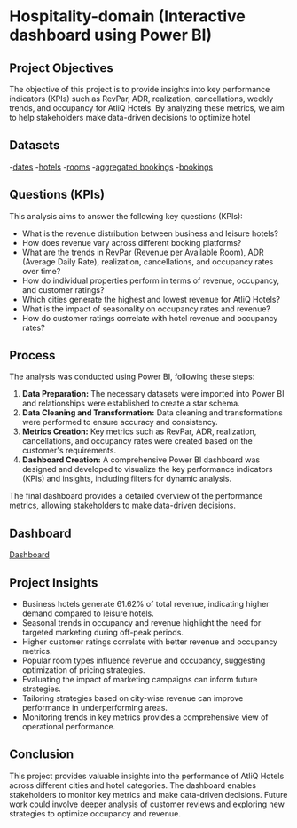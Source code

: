 # Hospitality-domain (Interactive dashboard using Power BI)

## Project Objectives
The objective of this project is to provide insights into key performance indicators (KPIs) such as RevPar, ADR, realization, cancellations, weekly trends, and occupancy for AtliQ Hotels. By analyzing these metrics, we aim to help stakeholders make data-driven decisions to optimize hotel 

## Datasets
-[dates](https://github.com/harshavardhandeore/Hospitality-domain/blob/main/dim_date.csv)
-[hotels](https://github.com/harshavardhandeore/Hospitality-domain/blob/main/dim_hotels.csv)
-[rooms](https://github.com/harshavardhandeore/Hospitality-domain/blob/main/dim_rooms.csv)
-[aggregated bookings](https://github.com/harshavardhandeore/Hospitality-domain/blob/main/fact_aggregated_bookings.csv)
-[bookings](https://github.com/harshavardhandeore/Hospitality-domain/blob/main/fact_bookings.csv)

## Questions (KPIs)
This analysis aims to answer the following key questions (KPIs):
- What is the revenue distribution between business and leisure hotels?
- How does revenue vary across different booking platforms?
- What are the trends in RevPar (Revenue per Available Room), ADR (Average Daily Rate), realization, cancellations, and occupancy rates over time?
- How do individual properties perform in terms of revenue, occupancy, and customer ratings?
- Which cities generate the highest and lowest revenue for AtliQ Hotels?
- What is the impact of seasonality on occupancy rates and revenue?
- How do customer ratings correlate with hotel revenue and occupancy rates?

## Process
The analysis was conducted using Power BI, following these steps:

1. **Data Preparation:** The necessary datasets were imported into Power BI and relationships were established to create a star schema.
2. **Data Cleaning and Transformation:** Data cleaning and transformations were performed to ensure accuracy and consistency.
3. **Metrics Creation:** Key metrics such as RevPar, ADR, realization, cancellations, and occupancy rates were created based on the customer's requirements.
4. **Dashboard Creation:** A comprehensive Power BI dashboard was designed and developed to visualize the key performance indicators (KPIs) and insights, including filters for dynamic analysis.

The final dashboard provides a detailed overview of the performance metrics, allowing stakeholders to make data-driven decisions.

## Dashboard
[Dashboard](https://raw.githubusercontent.com/harshavardhandeore/Hospitality-domain/main/Screenshot%202025-02-28%20233210.png)

## Project Insights
- Business hotels generate 61.62% of total revenue, indicating higher demand compared to leisure hotels.
- Seasonal trends in occupancy and revenue highlight the need for targeted marketing during off-peak periods.
- Higher customer ratings correlate with better revenue and occupancy metrics.
- Popular room types influence revenue and occupancy, suggesting optimization of pricing strategies.
- Evaluating the impact of marketing campaigns can inform future strategies.
- Tailoring strategies based on city-wise revenue can improve performance in underperforming areas.
- Monitoring trends in key metrics provides a comprehensive view of operational performance.


## Conclusion
This project provides valuable insights into the performance of AtliQ Hotels across different cities and hotel categories. The dashboard enables stakeholders to monitor key metrics and make data-driven decisions. Future work could involve deeper analysis of customer reviews and exploring new strategies to optimize occupancy and revenue.
